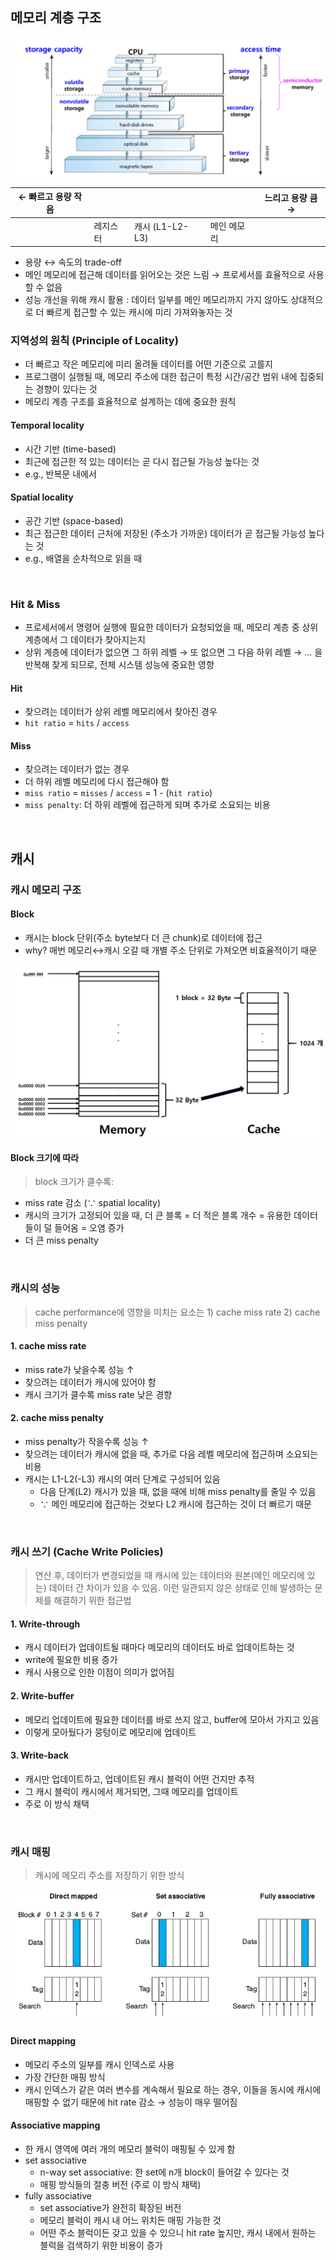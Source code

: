 ## 메모리 계층 구조

![메모리 계층 구조](images/ca_03_1.png)

| ← 빠르고 용량 작음 |          |                 |             | 느리고 용량 큼→ |
| ------------------ | -------- | --------------- | ----------- | --------------- |
|                    | 레지스터 | 캐시 (L1-L2-L3) | 메인 메모리 |                 |

- 용량 ↔ 속도의 trade-off
- 메인 메모리에 접근해 데이터를 읽어오는 것은 느림 → 프로세서를 효율적으로 사용할 수 없음
- 성능 개선을 위해 캐시 활용
  : 데이터 일부를 메인 메모리까지 가지 않아도 상대적으로 더 빠르게 접근할 수 있는 캐시에 미리 가져와놓자는 것

### 지역성의 원칙 (Principle of Locality)

- 더 빠르고 작은 메모리에 미리 올려둘 데이터를 어떤 기준으로 고를지
- 프로그램이 실행될 때, 메모리 주소에 대한 접근이 특정 시간/공간 범위 내에 집중되는 경향이 있다는 것
- 메모리 계층 구조를 효율적으로 설계하는 데에 중요한 원칙

#### Temporal locality

- 시간 기반 (time-based)
- 최근에 접근한 적 있는 데이터는 곧 다시 접근될 가능성 높다는 것
- e.g., 반복문 내에서

#### Spatial locality

- 공간 기반 (space-based)
- 최근 접근한 데이터 근처에 저장된 (주소가 가까운) 데이터가 곧 접근될 가능성 높다는 것
- e.g., 배열을 순차적으로 읽을 때

<br>

### Hit & Miss

- 프로세서에서 명령어 실행에 필요한 데이터가 요청되었을 때, 메모리 계층 중 상위 계층에서 그 데이터가 찾아지는지
- 상위 계층에 데이터가 없으면 그 하위 레벨 → 또 없으면 그 다음 하위 레벨 → … 을 반복해 찾게 되므로, 전체 시스템 성능에 중요한 영향

#### Hit

- 찾으려는 데이터가 상위 레벨 메모리에서 찾아진 경우
- `hit ratio` = `hits` / `access`

#### Miss

- 찾으려는 데이터가 없는 경우
- 더 하위 레벨 메모리에 다시 접근해야 함
- `miss ratio` = `misses` / `access` = 1 - (`hit ratio`)
- `miss penalty`: 더 하위 레벨에 접근하게 되며 추가로 소요되는 비용

<br>

## 캐시

### 캐시 메모리 구조

#### Block

- 캐시는 block 단위(주소 byte보다 더 큰 chunk)로 데이터에 접근
- why? 매번 메모리↔캐시 오갈 때 개별 주소 단위로 가져오면 비효율적이기 때문

![메모리와 캐시](images/ca_03_2.png)

#### Block 크기에 따라

> block 크기가 클수록:

- miss rate 감소 (∵ spatial locality)
- 캐시의 크기가 고정되어 있을 때, 더 큰 블록 = 더 적은 블록 개수 = 유용한 데이터들이 덜 들어옴 = 오염 증가
- 더 큰 miss penalty

<br>

### 캐시의 성능

> cache performance에 영향을 미치는 요소는 1) cache miss rate 2) cache miss penalty

#### 1. cache miss rate

- miss rate가 낮을수록 성능 ↑
- 찾으려는 데이터가 캐시에 있어야 함
- 캐시 크기가 클수록 miss rate 낮은 경향

#### 2. cache miss penalty

- miss penalty가 작을수록 성능 ↑
- 찾으려는 데이터가 캐시에 없을 때, 추가로 다음 레벨 메모리에 접근하며 소요되는 비용
- 캐시는 L1-L2(-L3) 캐시의 여러 단계로 구성되어 있음
  - 다음 단계(L2) 캐시가 있을 때, 없을 때에 비해 miss penalty를 줄일 수 있음
  - ∵ 메인 메모리에 접근하는 것보다 L2 캐시에 접근하는 것이 더 빠르기 때문

<br>

### 캐시 쓰기 (Cache Write Policies)

> 연산 후, 데이터가 변경되었을 때 캐시에 있는 데이터와 원본(메인 메모리에 있는) 데이터 간 차이가 있을 수 있음. 이런 일관되지 않은 상태로 인해 발생하는 문제를 해결하기 위한 접근법

#### 1. Write-through

- 캐시 데이터가 업데이트될 때마다 메모리의 데이터도 바로 업데이트하는 것
- write에 필요한 비용 증가
- 캐시 사용으로 인한 이점이 의미가 없어짐

#### 2. Write-buffer

- 메모리 업데이트에 필요한 데이터를 바로 쓰지 않고, buffer에 모아서 가지고 있음
- 이렇게 모아뒀다가 뭉텅이로 메모리에 업데이트

#### 3. Write-back

- 캐시만 업데이트하고, 업데이트된 캐시 블럭이 어떤 건지만 추적
- 그 캐시 블럭이 캐시에서 제거되면, 그때 메모리를 업데이트
- 주로 이 방식 채택

<br>

### 캐시 매핑

> 캐시에 메모리 주소를 저장하기 위한 방식

![캐시 매핑](images/ca_03_3.png)

#### Direct mapping

- 메모리 주소의 일부를 캐시 인덱스로 사용
- 가장 간단한 매핑 방식
- 캐시 인덱스가 같은 여러 변수를 계속해서 필요로 하는 경우, 이들을 동시에 캐시에 매핑할 수 없기 때문에 hit rate 감소 → 성능이 매우 떨어짐

#### Associative mapping

- 한 캐시 영역에 여러 개의 메모리 블럭이 매핑될 수 있게 함
- set associative
  - n-way set associative: 한 set에 n개 block이 들어갈 수 있다는 것
  - 매핑 방식들의 절충 버전 (주로 이 방식 채택)
- fully associative
  - set associative가 완전히 확장된 버전
  - 메모리 블럭이 캐시 내 어느 위치든 매핑 가능한 것
  - 어떤 주소 블럭이든 갖고 있을 수 있으니 hit rate 높지만, 캐시 내에서 원하는 블럭을 검색하기 위한 비용이 증가
